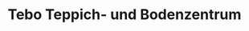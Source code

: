 ---
title: "Tebo Teppich- und Bodenzentrum"
url: /heilbronn/tebo-teppich-und-bodenzentrum/
shop: Teppiche
---
